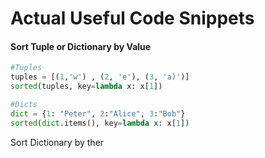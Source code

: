 Actual Useful Code Snippets
======
#### Sort Tuple or Dictionary by Value
```python
#Tuples
tuples = [(1,'w') , (2, 'e'), (3, 'a)')]
sorted(tuples, key=lambda x: x[1])

#Dicts
dict = {1: "Peter", 2:"Alice", 3:"Bob"}
sorted(dict.items(), key=lambda x: x[1])

```


Sort Dictionary by ther